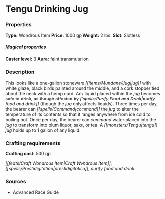 ﻿---
Title: "Tengu Drinking Jug"
Type: "Wondrous Item"
Price: "1000 gp"
Weight: "2 lbs."
Slot: "Slotless"
Caster level: "3"
Aura: "faint transmutation"
Description: |
  "This looks like a one-gallon stoneware jug with white glaze, black birds painted around the middle, and a cork stopper tied about the neck with a hemp cord. Any liquid placed within the jug becomes safe to drink, as though affected by _purify food and drink_ (though the jug only affects liquids). Three times per day, the bearer can command the jug to alter the temperature of its contents so that it ranges anywhere from ice cold to boiling hot. Once per day, the bearer can command water placed into the jug to transform into plum liquor, sake, or tea. A tengu jug holds up to 1 gallon of any liquid."
Crafting cost: "500 gp"
Sources: "['Advanced Race Guide']"
---

# Tengu Drinking Jug

### Properties

**Type:** Wondrous Item **Price:** 1000 gp **Weight:** 2 lbs. **Slot:** Slotless

##### Magical properties

**Caster level:** 3 **Aura:** faint transmutation

### Description

This looks like a one-gallon stoneware _[[items/Mundane/Jug|jug]]_ with white glaze, black birds painted around the middle, and a cork stopper tied about the neck with a hemp cord. Any liquid placed within the _jug_ becomes safe to drink, as though affected by _[[spells/Purify Food and Drink|purify food and drink]]_ (though the _jug_ only affects liquids). Three times per day, the bearer can _[[spells/Command|command]]_ the _jug_ to alter the temperature of its contents so that it ranges anywhere from ice cold to boiling hot. Once per day, the bearer can _command_ water placed into the _jug_ to transform into plum liquor, sake, or tea. A _[[monsters/Tengu|tengu]]_ _jug_ holds up to 1 gallon of any liquid.

### Crafting requirements

**Crafting cost:** 500 gp

_[[feats/Craft Wondrous Item|Craft Wondrous Item]]_, _[[spells/Prestidigitation|prestidigitation]]_, _purify food and drink_

### Sources

* Advanced Race Guide